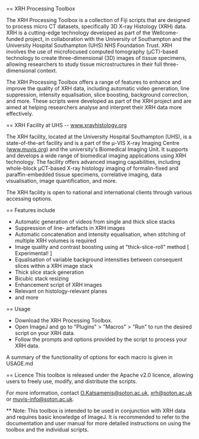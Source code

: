 == XRH Processing Toolbox

The XRH Processing Toolbox is a collection of Fiji scripts that are designed to process micro CT datasets, specifically 3D X-ray Histology (XRH) data. XRH is a cutting-edge technology developed as part of the Wellcome-funded project, in collaboration with the University of Southampton and the University Hospital Southampton (UHS) NHS Foundation Trust. XRH involves the use of microfocused computed tomography (μCT)-based technology to create three-dimensional (3D) images of tissue specimens, allowing researchers to study tissue microstructures in their full three-dimensional context.

The XRH Processing Toolbox offers a range of features to enhance and improve the quality of XRH data, including automatic video generation, line suppression, intensity equalisation, slice boosting, background correction, and more. These scripts were developed as part of the XRH project and are aimed at helping researchers analyse and interpret their XRH data more effectively.

== XRH Facility at UHS
-- www.xrayhistology.org

The XRH facility, located at the University Hospital Southampton (UHS), is a state-of-the-art facility and is a part of the μ-VIS X-ray Imaging Centre (www.muvis.org) and the university's Biomedical Imaging Unit. It supports and develops a wide range of biomedical imaging applications using XRH technology. The facility offers advanced imaging capabilities, including whole-block μCT-based X-ray histology imaging of formalin-fixed and paraffin-embedded tissue specimens, correlative imaging, data visualisation, image quantification, and more.

The XRH facility is open to national and international clients through various accessing options. 



== Features include

- Automatic generation of videos from single and thick slice stacks
- Suppression of line- artefacts in XRH images
- Automatic concatenation and intensity equalisation, when stitching of multiple XRH volumes is required
- Image quality and contrast boosting using at "thick-slice-roll" method [ Experimental! ]
- Equalisation of variable background intensities between consequent slices within a XRH image stack 
- Thick slice stack generation
- Bicubic stack resizing
- Enhancement script of XRH images
- Relevant on histology-relevant planes
- and more

== Usage

- Download the XRH Processing Toolbox.
- Open ImageJ and go to "Plugins" > "Macros" > "Run" to run the desired script on your XRH data.
- Follow the prompts and options provided by the script to process your XRH data.

A summary of the functionality of options for each macro is given in USAGE.md

== Licence
This toolbox is released under the Apache v2.0 licence, allowing users to freely use, modify, and distribute the scripts.

For more information, contact O.Katsamenis@soton.ac.uk, xrh@soton.ac.uk or muvis-info@soton.ac.uk.

** Note: This toolbox is intended to be used in conjunction with XRH data and requires basic knowledge of ImageJ. It is recommended to refer to the documentation and user manual for more detailed instructions on using the toolbox and the individual scripts.